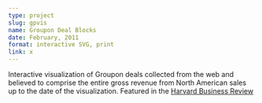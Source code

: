 ```yaml
---
type: project
slug: gpvis
name: Groupon Deal Blocks
date: February, 2011
format: interactive SVG, print
link: x
---
```

Interactive visualization of Groupon deals collected from the web and believed to comprise the entire gross revenue from North American sales up to the date of the visualization. Featured in the [Harvard Business Review](http://hbr.org/2011/07/vision-statement-deconstructing-the-groupon-phenomenon/)
